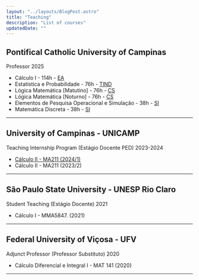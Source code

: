 ```yaml
---
layout: "../layouts/BlogPost.astro"
title: "Teaching"
description: "List of courses"
updatedDate: ""
---
```


## Pontifical Catholic University of Campinas
Professor 2025
- Cálculo I - 114h - [EA](https://www.puc-campinas.edu.br/graduacao/engenharia-agronomica/)
- Estatística e Probabilidade - 76h - [TIND](https://www.puc-campinas.edu.br/graduacao/tecnologia-da-informacao-para-negocios-digitais/)
- Lógica Matemática [Matutino] - 76h - [CS](https://www.puc-campinas.edu.br/graduacao/ciberseguranca/)
- Lógica Matemática [Noturno] - 76h - [CS](https://www.puc-campinas.edu.br/graduacao/ciberseguranca/)
- Elementos de Pesquisa Operacional e Simulação - 38h - [SI](https://www.puc-campinas.edu.br/graduacao/sistemas-de-informacao/)
- Matemática Discreta - 38h - [SI](https://www.puc-campinas.edu.br/graduacao/sistemas-de-informacao/)

___

## University of Campinas - UNICAMP
Teaching Internship Program (Estágio Docente PED) 2023-2024
- [Cálculo II - MA211 (2024/1)](/ped) 
- Cálculo II - MA211 (2023/2)

___

## São Paulo State University - UNESP Rio Claro
Student Teaching (Estágio Docente) 2021
- Cálculo I - MMA5847. (2021)
___
## Federal University of Viçosa - UFV
Adjunct Professor (Professor Substituto) 2020
- Cálculo Diferencial e Integral I - MAT 141 (2020)
___
